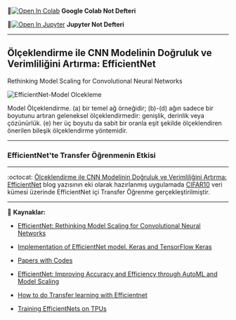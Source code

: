 📌[![Open In Colab](https://colab.research.google.com/assets/colab-badge.svg)](https://colab.research.google.com/github/ayyucekizrak/Udemy_DerinOgrenmeyeGiris/blob/master/EfficientNet_CIFAR10_TransferOgrenme/EfficientNet_TransferOgrenme.ipynb) **Google Colab Not Defteri**


📌[![Open In Jupyter](https://github.com/jupyter/notebook/blob/master/docs/resources/icon_32x32.svg)](https://nbviewer.jupyter.org/github/ayyucekizrak/Udemy_DerinOgrenmeyeGiris/blob/master/EfficientNet_CIFAR10_TransferOgrenme/EfficientNet_TransferOgrenme.ipynb) **Jupyter Not Defteri** 

---

## Ölçeklendirme ile CNN Modelinin Doğruluk ve Verimliliğini Artırma: EfficientNet 

Rethinking Model Scaling for Convolutional Neural Networks

 ![EfficientNet-Model Olcekleme](https://github.com/ayyucekizrak/Udemy_DerinOgrenmeyeGiris/blob/master/EfficientNet_CIFAR10_TransferOgrenme/EfficientNet-ModelOlcekleme.png)

Model Ölçeklendirme. (a) bir temel ağ örneğidir; (b)-(d) ağın sadece bir boyutunu artıran geleneksel ölçeklendirmedir: genişlik, derinlik veya çözünürlük. (e) her üç boyutu da sabit bir oranla eşit şekilde ölçeklendiren önerilen bileşik ölçeklendirme yöntemidir.

---
### EfficientNet'te Transfer Öğrenmenin Etkisi
---
:octocat: [Ölçeklendirme ile CNN Modelinin Doğruluk ve Verimliliğini Artırma: EfficientNet]() blog yazısının eki olarak hazırlanmış uygulamada [CIFAR10](https://www.cs.toronto.edu/~kriz/cifar.html) veri kümesi üzerinde EfficientNet içi Transfer Öğrenme gerçekleştirilmiştir.

---

:chocolate_bar: **Kaynaklar:**

*   [EfficientNet: Rethinking Model Scaling for Convolutional Neural Networks](https://arxiv.org/pdf/1905.11946v3.pdf)

*   [Implementation of EfficientNet model. Keras and TensorFlow Keras](https://github.com/qubvel/efficientnet)
*   [Papers with Codes](https://paperswithcode.com/paper/efficientnet-rethinking-model-scaling-for)
*   [EfficientNet: Improving Accuracy and Efficiency through AutoML and Model Scaling](https://ai.googleblog.com/2019/05/efficientnet-improving-accuracy-and.html)
*   [How to do Transfer learning with Efficientnet](https://www.dlology.com/blog/transfer-learning-with-efficientnet/)
*   [Training EfficientNets on TPUs](https://github.com/tensorflow/tpu/tree/master/models/official/efficientnet)
